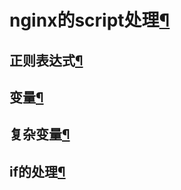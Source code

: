 
            
  <div class="section" id="nginxscript">
<h1>nginx的script处理<a class="headerlink" href="#nginxscript" title="永久链接至标题">¶</a></h1>
<div class="section" id="id1">
<h2>正则表达式<a class="headerlink" href="#id1" title="永久链接至标题">¶</a></h2>
</div>
<div class="section" id="id2">
<h2>变量<a class="headerlink" href="#id2" title="永久链接至标题">¶</a></h2>
</div>
<div class="section" id="id3">
<h2>复杂变量<a class="headerlink" href="#id3" title="永久链接至标题">¶</a></h2>
</div>
<div class="section" id="if">
<h2>if的处理<a class="headerlink" href="#if" title="永久链接至标题">¶</a></h2>
</div>
</div>


          